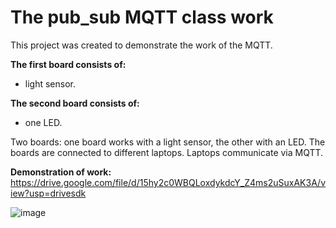 # The pub_sub MQTT class work

This project was created to demonstrate the work of the MQTT.

**The first board consists of:**
+ light sensor.

**The second board consists of:**
+ one LED.

Two boards: one board works with a light sensor, the other with an LED. The boards are connected to different laptops. Laptops communicate via MQTT.

**Demonstration of work:**
https://drive.google.com/file/d/15hy2c0WBQLoxdykdcY_Z4ms2uSuxAK3A/view?usp=drivesdk

![image](https://github.com/user-attachments/assets/8cf074b2-69b8-456a-bab9-692b6bc9caf7)
